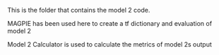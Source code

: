 This is the folder that contains the model 2 code.

MAGPIE has been used here to create a tf dictionary and evaluation of model 2

Model 2 Calculator is used to calculate the metrics of model 2s output